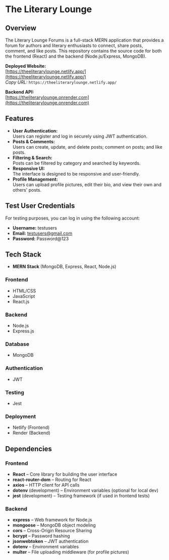 # The Literary Lounge

## Overview

The Literary Lounge Forums is a full-stack MERN application that provides a forum for authors and literary enthusiasts to connect, share posts, comment, and like posts. This repository contains the source code for both the frontend (React) and the backend (Node.js/Express, MongoDB).

**Deployed Website:**  
[https://theeliterarylounge.netlify.app/](https://theeliterarylounge.netlify.app/)  
*Copy URL:* `https://theeliterarylounge.netlify.app/`

**Backend API:**  
[https://theliterarylounge.onrender.com](https://theliterarylounge.onrender.com)

## Features

- **User Authentication:**  
  Users can register and log in securely using JWT authentication.
- **Posts & Comments:**  
  Users can create, update, and delete posts; comment on posts; and like posts.
- **Filtering & Search:**  
  Posts can be filtered by category and searched by keywords.
- **Responsive UI:**  
  The interface is designed to be responsive and user-friendly.
- **Profile Management:**  
  Users can upload profile pictures, edit their bio, and view their own and others' posts.

## Test User Credentials

For testing purposes, you can log in using the following account:

- **Username:** testusers  
- **Email:** testusers@gmail.com  
- **Password:** Password@123

## Tech Stack

- **MERN Stack** (MongoDB, Express, React, Node.js)

### Frontend
- HTML/CSS
- JavaScript
- React.js
### Backend
- Node.js
- Express.js
### Database
- MongoDB
### Authentication
- JWT
### Testing
- Jest
### Deployment
- Netlify (Frontend)
- Render (Backend)


## Dependencies

### Frontend
- **React** – Core library for building the user interface
- **react-router-dom** – Routing for React
- **axios** – HTTP client for API calls
- **dotenv** (development) – Environment variables (optional for local dev)
- **jest** (development) – Testing framework (if used in frontend tests)
### Backend
- **express** – Web framework for Node.js
- **mongoose** – MongoDB object modeling
- **cors** – Cross-Origin Resource Sharing
- **bcrypt** – Password hashing
- **jsonwebtoken** – JWT authentication
- **dotenv** – Environment variables
- **multer** – File uploading middleware (for profile pictures)



